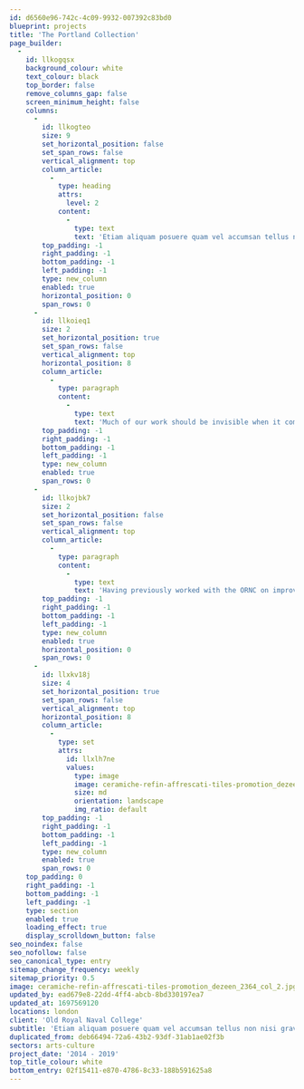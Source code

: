 ```yaml
---
id: d6560e96-742c-4c09-9932-007392c83bd0
blueprint: projects
title: 'The Portland Collection'
page_builder:
  -
    id: llkogqsx
    background_colour: white
    text_colour: black
    top_border: false
    remove_columns_gap: false
    screen_minimum_height: false
    columns:
      -
        id: llkogteo
        size: 9
        set_horizontal_position: false
        set_span_rows: false
        vertical_alignment: top
        column_article:
          -
            type: heading
            attrs:
              level: 2
            content:
              -
                type: text
                text: 'Etiam aliquam posuere quam vel accumsan tellus non nisi gravida porttitor.'
        top_padding: -1
        right_padding: -1
        bottom_padding: -1
        left_padding: -1
        type: new_column
        enabled: true
        horizontal_position: 0
        span_rows: 0
      -
        id: llkoieq1
        size: 2
        set_horizontal_position: true
        set_span_rows: false
        vertical_alignment: top
        horizontal_position: 8
        column_article:
          -
            type: paragraph
            content:
              -
                type: text
                text: 'Much of our work should be invisible when it comes to restorations and refurbishments. Such is the case, we hope, with the Painted Hall at the Old Royal Naval College (ORNC) in Greenwich. An enormously sensitive and complex project, our interventions have transformed the way people encounter this Baroque masterpiece, within the ORNC’s C17th campus designed by Sir Christopher Wren, with significant elements executed by Nicholas Hawksmoor, Sir John Vanburgh and Thomas Ripley.'
        top_padding: -1
        right_padding: -1
        bottom_padding: -1
        left_padding: -1
        type: new_column
        enabled: true
        span_rows: 0
      -
        id: llkojbk7
        size: 2
        set_horizontal_position: false
        set_span_rows: false
        vertical_alignment: top
        column_article:
          -
            type: paragraph
            content:
              -
                type: text
                text: 'Having previously worked with the ORNC on improving access, we were delighted to win the commission to help them meet the biggest challenge of all: to discover and then resolve the cause of rapid deterioration in the elaborate scenes by Sir James Thornhill which decorate 40,000sq ft of its walls and ceilings, giving the hall its name, and making it one of the most important painted interiors in Europe.'
        top_padding: -1
        right_padding: -1
        bottom_padding: -1
        left_padding: -1
        type: new_column
        enabled: true
        horizontal_position: 0
        span_rows: 0
      -
        id: llxkv18j
        size: 4
        set_horizontal_position: true
        set_span_rows: false
        vertical_alignment: top
        horizontal_position: 8
        column_article:
          -
            type: set
            attrs:
              id: llxlh7ne
              values:
                type: image
                image: ceramiche-refin-affrescati-tiles-promotion_dezeen_2364_col_4.jpg
                size: md
                orientation: landscape
                img_ratio: default
        top_padding: -1
        right_padding: -1
        bottom_padding: -1
        left_padding: -1
        type: new_column
        enabled: true
        span_rows: 0
    top_padding: 0
    right_padding: -1
    bottom_padding: -1
    left_padding: -1
    type: section
    enabled: true
    loading_effect: true
    display_scrolldown_button: false
seo_noindex: false
seo_nofollow: false
seo_canonical_type: entry
sitemap_change_frequency: weekly
sitemap_priority: 0.5
image: ceramiche-refin-affrescati-tiles-promotion_dezeen_2364_col_2.jpg
updated_by: ead679e8-22dd-4ff4-abcb-8bd330197ea7
updated_at: 1697569120
locations: london
client: 'Old Royal Naval College'
subtitle: 'Etiam aliquam posuere quam vel accumsan tellus non nisi gravida porttitor.'
duplicated_from: deb66494-72a6-43b2-93df-31ab1ae02f3b
sectors: arts-culture
project_date: '2014 - 2019'
top_title_colour: white
bottom_entry: 02f15411-e870-4786-8c33-188b591625a8
---
```


